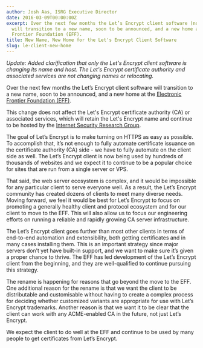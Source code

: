 ```yaml
---
author: Josh Aas, ISRG Executive Director
date: 2016-03-09T00:00:00Z
excerpt: Over the next few months the Let’s Encrypt client software (not the service)
  will transition to a new name, soon to be announced, and a new home at the Electronic
  Frontier Foundation (EFF).
title: New Name, New Home for the Let's Encrypt Client Software
slug: le-client-new-home
---
```


*Update: Added clarification that only the Let's Encrypt client software is changing its name and host. The Let's Encrypt certificate authority and associated services are not changing names or relocating.*

Over the next few months the Let’s Encrypt client software will transition to a new name, soon to be announced, and a new home at the [Electronic Frontier Foundation (EFF)](https://www.eff.org/).

This change does not affect the Let's Encrypt certificate authority (CA) or associated services, which will retain the Let's Encrypt name and continue to be hosted by the [Internet Security Research Group](https://www.abetterinternet.org/).

The goal of Let’s Encrypt is to make turning on HTTPS as easy as possible. To accomplish that, it’s not enough to fully automate certificate issuance on the certificate authority (CA) side - we have to fully automate on the client side as well. The Let’s Encrypt client is now being used by hundreds of thousands of websites and we expect it to continue to be a popular choice for sites that are run from a single server or VPS.

That said, the web server ecosystem is complex, and it would be impossible for any particular client to serve everyone well. As a result, the Let’s Encrypt community has created dozens of clients to meet many diverse needs. Moving forward, we feel it would be best for Let’s Encrypt to focus on promoting a generally healthy client and protocol ecosystem and for our client to move to the EFF. This will also allow us to focus our engineering efforts on running a reliable and rapidly growing CA server infrastructure.

The Let’s Encrypt client goes further than most other clients in terms of end-to-end automation and extensibility, both getting certificates and in many cases installing them. This is an important strategy since major servers don’t yet have built-in support, and we want to make sure it’s given a proper chance to thrive. The EFF has led development of the Let’s Encrypt client from the beginning, and they are well-qualified to continue pursuing this strategy.

The rename is happening for reasons that go beyond the move to the EFF. One additional reason for the rename is that we want the client to be distributable and customisable without having to create a complex process for deciding whether customized variants are appropriate for use with Let’s Encrypt trademarks. Another reason is that we want it to be clear that the client can work with any ACME-enabled CA in the future, not just Let’s Encrypt.

We expect the client to do well at the EFF and continue to be used by many people to get certificates from Let’s Encrypt.
